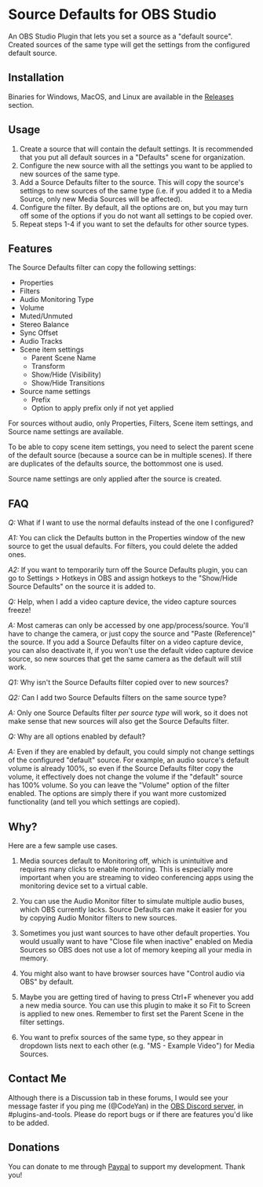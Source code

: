 # Source Defaults for OBS Studio

An OBS Studio Plugin that lets you set a source as a "default source". Created
sources of the same type will get the settings from the configured default
source.

## Installation

Binaries for Windows, MacOS, and Linux are available in the [Releases](https://github.com/CodeYan01/source-defaults/releases) section.

## Usage

1. Create a source that will contain the default settings. It is recommended that
you put all default sources in a "Defaults" scene for organization.
2. Configure the new source with all the settings you want to be applied to
new sources of the same type.
3. Add a Source Defaults filter to the source. This will copy the source's
settings to new sources of the same type (i.e. if you added it to a Media
Source, only new Media Sources will be affected).
4. Configure the filter. By default, all the options are on, but you may turn
off some of the options if you do not want all settings to be copied over.
5. Repeat steps 1-4 if you want to set the defaults for other source types.

## Features

The Source Defaults filter can copy the following settings:
- Properties
- Filters
- Audio Monitoring Type
- Volume
- Muted/Unmuted
- Stereo Balance
- Sync Offset
- Audio Tracks
- Scene item settings
    - Parent Scene Name
    - Transform
    - Show/Hide (Visibility)
    - Show/Hide Transitions
- Source name settings
    - Prefix
    - Option to apply prefix only if not yet applied

For sources without audio, only Properties, Filters, Scene item settings, and
Source name settings are available.

To be able to copy scene item settings, you need to select the parent scene of
the default source (because a source can be in multiple scenes). If there are
duplicates of the defaults source, the bottommost one is used.

Source name settings are only applied after the source is created.

## FAQ
*Q:* What if I want to use the normal defaults instead of the one I configured?

*A1:* You can click the Defaults button in the Properties window of the new source
to get the usual defaults. For filters, you could delete the added ones.

*A2:* If you want to temporarily turn off the Source Defaults plugin,
you can go to Settings > Hotkeys in OBS and assign hotkeys to the "Show/Hide
Source Defaults" on the source it is added to.


*Q:* Help, when I add a video capture device, the video capture sources freeze!

*A:* Most cameras can only be accessed by one app/process/source. You'll have to
change the camera, or just copy the source and "Paste (Reference)" the source.
If you add a Source Defaults filter on a video capture device, you can also
deactivate it, if you won't use the default video capture device source, so new
sources that get the same camera as the default will still work.


*Q1:* Why isn't the Source Defaults filter copied over to new sources?

*Q2:* Can I add two Source Defaults filters on the same source type?

*A:* Only one Source Defaults filter *per source type* will work, so it does not
make sense that new sources will also get the Source Defaults filter.


*Q:* Why are all options enabled by default?

*A:* Even if they are enabled by default, you could simply not change settings
of the configured "default" source. For example, an audio source's default
volume is already 100%, so even if the Source Defaults filter copy the volume,
it effectively does not change the volume if the "default" source has 100%
volume. So you can leave the "Volume" option of the filter enabled. The options
are simply there if you want more customized functionality (and tell you which
settings are copied).

## Why?

Here are a few sample use cases.

1. Media sources default to Monitoring off, which is unintuitive and requires
many clicks to enable monitoring. This is especially more important when you
are streaming to video conferencing apps using the monitoring device set to a
virtual cable.

2. You can use the Audio Monitor filter to simulate multiple audio buses, which
OBS currently lacks. Source Defaults can make it easier for you by copying
Audio Monitor filters to new sources.

3. Sometimes you just want sources to have other default properties. You would
usually want to have "Close file when inactive" enabled on Media Sources so OBS
does not use a lot of memory keeping all your media in memory.

4. You might also want to have browser sources have "Control audio via OBS" by
default.

5. Maybe you are getting tired of having to press Ctrl+F whenever you add a new
media source. You can use this plugin to make it so Fit to Screen is applied to
new ones. Remember to first set the Parent Scene in the filter settings.

6. You want to prefix sources of the same type, so they appear in dropdown lists
next to each other (e.g. "MS - Example Video") for Media Sources.

## Contact Me
Although there is a Discussion tab in these forums, I would see your message
faster if you ping me (@CodeYan) in the [OBS Discord server](https://discord.gg/obsproject),
in #plugins-and-tools. Please do report bugs or if there are features you'd like
to be added.

## Donations
You can donate to me through [Paypal](https://www.paypal.com/donate/?hosted_button_id=S9WJDUDB8CK5S) to support my development. Thank you!
